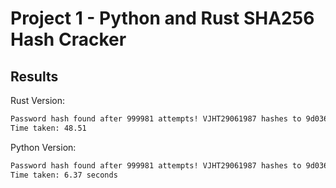 # Project 1 - Python and Rust SHA256 Hash Cracker

## Results
Rust Version:
```bash
Password hash found after 999981 attempts! VJHT29061987 hashes to 9d0368896a67d6601447b46e2aa7241b8129faa0a66478174f0546214dfa6195!
Time taken: 48.51
```
Python Version:
```bash
Password hash found after 999981 attempts! VJHT29061987 hashes to 9d0368896a67d6601447b46e2aa7241b8129faa0a66478174f0546214dfa6195!
Time taken: 6.37 seconds
```
